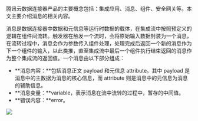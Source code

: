腾讯云数据连接器产品的主要概念包括：集成应用、消息、组件、安全网关等。本文主要介绍消息的相关内容。

消息是数据连接器中数据和元信息等运行时数据的载体，在集成流中按照预定义的逻辑在组件间流转。触发器在触发一个流时，会将原始输入数据封装为一个消息，在流转过程中，消息会作为参数传入组件处理，处理完成后返回一个新的消息作为下一个组件的输入，以此类推，直至集成流中最后一个组件执行结束返回的消息作为整个集成流的返回值。一个消息由以下部分组成：
- **消息内容：**包括消息正文 payload 和元信息 attribute。其中 payload 是消息中的主数据为消息的核心信息，而 attribute 则是消息中的元信息为消息的辅助信息。
- **消息变量：**variable，表示消息在流中流转的过程中，暂存的中间值。
- **错误内容：**error。

![](https://qcloudimg.tencent-cloud.cn/raw/84bb85f837e17b24bef020ea31b62e77.png)
